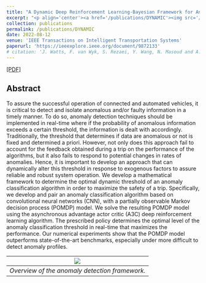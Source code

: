 ```yaml
---
title: "A Dynamic Deep Reinforcement Learning-Bayesian Framework for Anomaly Detection"
excerpt: "<p align='center'><a href='/publications/DYNAMIC'><img src='/images/DYNAMIC.png' style='width: 500px;'></a></p>"
collection: publications
permalink: /publications/DYNAMIC
date: 2022-08-12
venue: 'IEEE Transactions on Intelligent Transportation Systems'
paperurl: 'https://ieeexplore.ieee.org/document/9872133'
# citation: 'J. Watts, F. van Wyk, S. Rezaei, Y. Wang, N. Masoud and A. Khojandi, "A Dynamic Deep Reinforcement Learning-Bayesian Framework for Anomaly Detection." in IEEE Transactions on Intelligent Transportation Systems, 2022, <i>doi: 10.1109/TITS.2022.3200906.</i>'
---
```


[[PDF]](https://www.researchgate.net/publication/349376559_A_Dynamic_Deep_Reinforcement_Learning-Bayesian_Framework_for_Anomaly_Detection)


## Abstract
To assure the successful operation of connected and automated vehicles, it is critical to detect and isolate anomalous and/or faulty information in a timely manner. To do so, anomaly detection techniques should be implemented in real-time where if the probability of anomalous information exceeds a certain threshold, the information is dealt with accordingly. Traditionally, the threshold that determines if data are anomalous or not is fixed and determined a priori. However, not only does this approach fail to account for the feedback obtained during a trip on the performance of the algorithms, but it also fails to respond to potential changes in rates of anomalies. Hence, it is important to develop an approach that can dynamically alter this threshold in response to exogenous factors to assure reliable and robust system operation. We develop a mathematical framework to determine the optimal dynamic threshold of an anomaly classification algorithm in order to maximize the safety of a trip. Specifically, we develop and pair an anomaly classification algorithm based on convolutional neural networks (CNN), with a partially observable Markov decision process (POMDP) model. We solve the resulting POMDP model using the asynchronous advantage actor critic (A3C) deep reinforcement learning algorithm. The prescribed policy determines the optimal level of the anomaly classification threshold in real-time that maximizes the performance. Our numerical experiments show that the POMDP model outperforms state-of-the-art benchmarks, especially under more difficult to detect anomaly profiles.

| ![](/images/DYNAMIC.png) |
|:--:| 
| *Overview of the anomaly detection framework.* |

